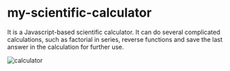 # my-scientific-calculator
It is a Javascript-based scientific calculator. It can do several complicated calculations, such as factorial in series, reverse functions and save the last answer in the calculation for further use.

![calculator](https://user-images.githubusercontent.com/78657883/131224980-54a1901e-d018-4f19-b816-a684f0d156d0.JPG)

